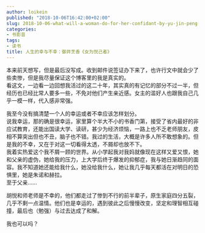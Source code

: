 ```yaml
---
author: loikein
published: "2018-10-06T16:42:00+02:00"
slug: 2018-10-06-what-will-a-woman-do-for-her-confidant-by-yu-jin-peng-xiang
categories:
- 书影音
tags:
- 读书
title: 人生的幸与不幸：御井烹香《女为悦己者》
---
```

本来前天想写，但是最后没写成。收到邮件说签证办下来了，也许行文中就会少了些卖惨，但是我尽量保证这个博客里的我是真实的。  
看这文，一边看一边回想我活过的这二十年，其实真的有记忆的部分不过一半，但经历也已经比常人要多一些，不免对他们产生亲近感。女主的滥好人也跟我自己几乎一模一样，代入感非常强。  
  
我至今没有搞清楚一个人的幸运或者不幸应该怎样划分。  
说我幸运，那的确是很幸运，家里算个半大不小的书香门第，接受了省内最好的非应试教育，还能出国读大学、读研，甚少为经济烦恼，一路上也不乏老师朋友，皮相不算突出但也不丑，脑子也不错。我过的生活，大概是许多人所不敢想象的。但是我的不幸，又在于对这一切看得太透，不屑却也放不下。  
我着实热爱这个我不屑一顾的世界。从小学起我对我妈就像现在这样又爱又恨，她和父亲的虚伪，她给我的压力，上大学后终于爆发的抑郁症，我与她日渐趋同的面容。我不知道她还能给我什么，她没给我什么，她让我几乎每天都活在对明日的恐惧里，她是朱诺和赫拉。  
至于父亲……  
  
胡悦和师老师是不幸的，他们都走过了惨到不行的前半辈子，原生家庭四分五裂，几乎不剩一点温情。他们也是幸运的，遇到彼此之后慢慢改变，坚定和理智相互碰撞，最后也（勉强）与过去达成了和解。  
  
我也可以吗？

